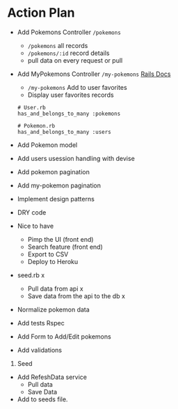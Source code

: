 # Action Plan

- Add Pokemons Controller `/pokemons`
  - `/pokemons` all records
  - `/pokemons/:id` record details
  - pull data on every request or pull 
- Add MyPokemons Controller `/my-pokemons` [Rails Docs](https://guides.rubyonrails.org/association_basics.html#the-has-and-belongs-to-many-association)
  - `/my-pokemons` Add to user favorites
  - Display user favorites records
   ```
  # User.rb
  has_and_belongs_to_many :pokemons
    
  # Pokemon.rb
  has_and_belongs_to_many :users
  ```

- Add Pokemon model
- Add users usession handling with devise
- Add pokemon pagination
- Add my-pokemon pagination
- Implement design patterns
- DRY code
- Nice to have
    - Pimp the UI (front end)
    - Search feature (front end)
    - Export to CSV
    - Deploy to Heroku

- seed.rb x
    - Pull data from api x
    - Save data from the api to the db x
- Normalize pokemon data
- Add tests Rspec
- Add Form to Add/Edit pokemons
- Add validations


1. Seed 
- Add RefeshData service
    - Pull data 
    - Save Data
- Add to seeds file.


